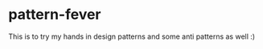 pattern-fever
=============

This is to try my hands in design patterns and some anti patterns as well :)